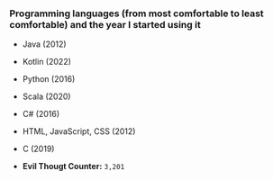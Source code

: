 ### Programming languages (from most comfortable to least comfortable) and the year I started using it
- Java (2012)
- Kotlin (2022)
- Python (2016)
- Scala (2020)
- C# (2016)
- HTML, JavaScript, CSS (2012)
- C (2019)

- **Evil Thougt Counter:** `3,201`
